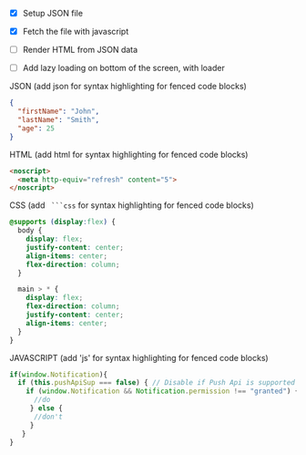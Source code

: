 

- [x] Setup JSON file
- [x] Fetch the file with javascript
- [ ] Render HTML from JSON data
- [ ] Add lazy loading on bottom of the screen, with loader



JSON (add json for syntax highlighting for fenced code blocks)
```json
{
  "firstName": "John",
  "lastName": "Smith",
  "age": 25
}
```

HTML (add html for syntax highlighting for fenced code blocks)
```html
<noscript>
  <meta http-equiv="refresh" content="5">
</noscript>
```


CSS (add ` ```css` for syntax highlighting for fenced code blocks)
```css
@supports (display:flex) {
  body {
    display: flex;
    justify-content: center;
    align-items: center;
    flex-direction: column;
  }

  main > * {
    display: flex;
    flex-direction: column;
    justify-content: center;
    align-items: center;
  }
}
```

JAVASCRIPT (add 'js' for syntax highlighting for fenced code blocks)
```js
if(window.Notification){
  if (this.pushApiSup === false) { // Disable if Push Api is supported
    if (window.Notification && Notification.permission !== "granted") {
      //do 
     } else {
      //don't
     }
   }
}
```
